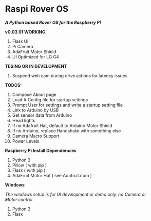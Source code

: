 # Raspi Rover OS

***A Python based Rover OS for the Raspberry PI***

**v0.03.01 WORKING**

1. Flask UI
2. Pi Camera
3. AdaFruit Motor Shield
4. UI Optimized for LG G4

**TESING OR IN DEVELOPMENT**

1. Suspend web cam during drive actions for latency issues

**TODOS:**

1. Compose About page
1. Load A Config file for startup settings
1. Prompt User for settings and write a startup setting file
1. Link to Arduino by USB
1. Get sensor data from Arduino
1. Head lights
1. If no Adafruit Hat, default to Arduino Motor Shield
1. If no Arduino, replace Handshake with something else
1. Camera Macro Support
1. Power Levels

**Raspberry Pi Install Dependencies** 

1. Python 3
2. Pillow ( with pip )
3. Flask ( with pip )
3. AdaFruit Motor Hat ( see Adafruit.com )

**Windows**

_The windows setup is for UI development or demo only, no Camera or Motor control._

1. Python 3
2. Flask
